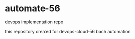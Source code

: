 # automate-56
devops implementation repo

this repository created for devops-cloud-56 bach automation
